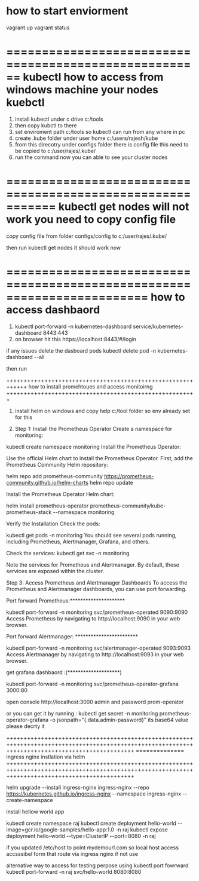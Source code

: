 how to start enviorment 
=======================================
vagrant up 
vagrant status 



======================================================
kubectl how to access from windows machine your nodes kuebctl 
=====================================================
1. install kubectl   under c drive c:/tools
2. then copy kubctl to there 
3. set enviroment path c:/tools so kubectl can run from any where in pc 
5. create .kube folder under user home   c:/users/rajesh/kube 
4. from this direcotry under configs folder there is config file this need to be copied to c:/user/rajes/.kube/
6. run the command now you can able to see your cluster nodes 

===========================================================
kubectl get nodes will not work you need to copy config file 
=============================================================
copy config file from  folder configs/config   to  c:/user/rajes/.kube/

then run kubectl get nodes it should work now 


========================================================================
how to access dashbaord 
========================================================================
1. kubectl port-forward -n kubernetes-dashboard service/kubernetes-dashboard 8443:443
2. on browser hit this https://localhost:8443/#/login

if any issues delete the dasboard pods 
kubectl delete pod -n kubernetes-dashboard --all

then run 


++++++++++++++++++++++++++++++++++++++++++++++++++++++++++++
how to install promehtoues and access monitoirng 
+++++++++++++++++++++++++++++++++++++++++++++++++++++++

1. install helm on windows and copy help c:/tool folder so env already set for this 

2. Step 1: Install the Prometheus Operator
Create a namespace for monitoring:

kubectl create namespace monitoring
Install the Prometheus Operator:

Use the official Helm chart to install the Prometheus Operator. First, add the Prometheus Community Helm repository:

helm repo add prometheus-community https://prometheus-community.github.io/helm-charts
helm repo update


Install the Prometheus Operator Helm chart:

helm install prometheus-operator prometheus-community/kube-prometheus-stack --namespace monitoring

Verify the Installation
Check the pods:

kubectl get pods -n monitoring
You should see several pods running, including Prometheus, Alertmanager, Grafana, and others.

Check the services:
kubectl get svc -n monitoring

Note the services for Prometheus and Alertmanager. By default, these services are exposed within the cluster.

Step 3: Access Prometheus and Alertmanager Dashboards
To access the Prometheus and Alertmanager dashboards, you can use port forwarding.

Port forward Prometheus:*********************

kubectl port-forward -n monitoring svc/prometheus-operated 9090:9090
Access Prometheus by navigating to http://localhost:9090 in your web browser.

Port forward Alertmanager: ************************

kubectl port-forward -n monitoring svc/alertmanager-operated 9093:9093
Access Alertmanager by navigating to http://localhost:9093 in your web browser.


get grafana dashbaord :(********************)

kubectl port-forward -n monitoring svc/prometheus-operator-grafana 3000:80

open console http://localhost:3000
admin   and password prom-operator

or you can get it by running :  kubectl get secret -n monitoring prometheus-operator-grafana -o jsonpath="{.data.admin-password}"
its base64 value please decrty it 




+++++++++++++++++++++++++++++++++++++++++++++++++++++++++++++++++++++++++++++++++++++++++++++++++++++++++++++++++++++++++++++++++++++++++++++++++
============== ingress nginx instlation via helm 
+++++++++++++++++++++++++++++++++++++++++++++++++++++++++++++++++++++++++++++++++++++++++++++++++++++++++++++++++++++++++++++++++++++++++++++++++

helm upgrade --install ingress-nginx ingress-nginx --repo https://kubernetes.github.io/ingress-nginx --namespace ingress-nginx --create-namespace


install hellow world app 

kubectl create namespace raj
kubectl create deployment hello-world --image=gcr.io/google-samples/hello-app:1.0 -n raj
kubectl expose deployment hello-world --type=ClusterIP --port=8080 -n raj

if you updated /etc/host  to point   mydemourl.com  so local host access accsssibel form that route via ingress nginx if not use 

alternative way to access for testing perpose using kubectl port fowrward
kubectl port-forward -n raj svc/hello-world 8080:8080





